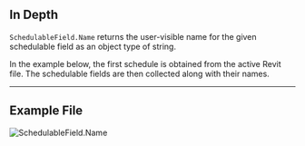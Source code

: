 ## In Depth
`SchedulableField.Name` returns the user-visible name for the given schedulable field as an object type of string.

In the example below, the first schedule is obtained from the active Revit file. The schedulable fields are then collected along with their names.
___
## Example File

![SchedulableField.Name](./Revit.Schedules.SchedulableField.Name_img.jpg)
